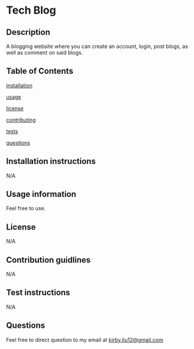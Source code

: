 # Tech Blog
## Description
A blogging website where you can create an account, login, post blogs, as well as comment on said blogs.
## Table of Contents
[installation](#installation)

[usage](#usage)

[license](#license)

[contributing](#contributing)

[tests](#tests)

[questions](#questions)

## Installation instructions
N/A
## Usage information
Feel free to use.
## License
N/A
## Contribution guidlines
N/A
## Test instructions
N/A
## Questions
Feel free to direct question to my email at kirby.liu12@gmail.com